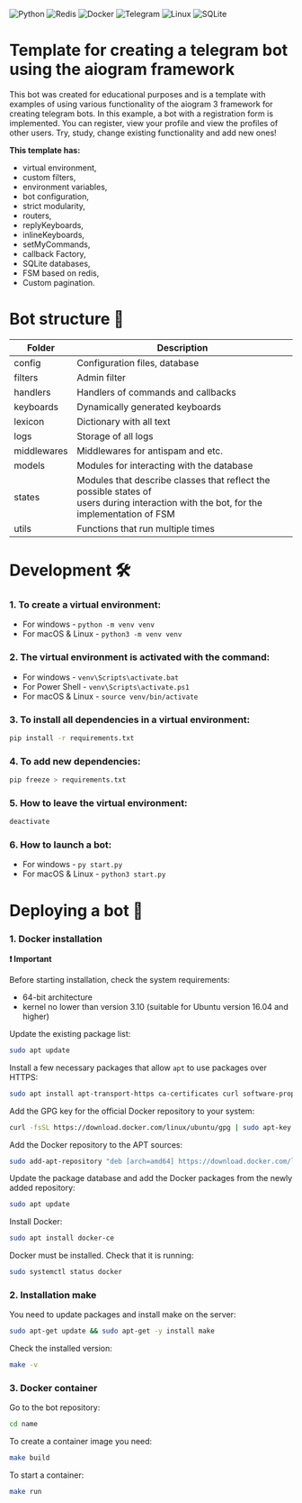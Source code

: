 ![Python](https://img.shields.io/badge/python-3670A0?style=for-the-badge&logo=python&logoColor=ffdd54)
![Redis](https://img.shields.io/badge/redis-%23DD0031.svg?style=for-the-badge&logo=redis&logoColor=white)
![Docker](https://img.shields.io/badge/docker-%230db7ed.svg?style=for-the-badge&logo=docker&logoColor=white)
![Telegram](https://img.shields.io/badge/Telegram-2CA5E0?style=for-the-badge&logo=telegram&logoColor=white)
![Linux](https://img.shields.io/badge/Linux-FCC624?style=for-the-badge&logo=linux&logoColor=black)
![SQLite](https://img.shields.io/badge/sqlite-%2307405e.svg?style=for-the-badge&logo=sqlite&logoColor=white)
# Template for creating a telegram bot using the aiogram framework
This bot was created for educational purposes and is a template with examples of using various functionality of the aiogram 3 framework for creating telegram bots. In this example, a bot with a registration form is implemented. You can register, view your profile and view the profiles of other users. Try, study, change existing functionality and add new ones!

**This template has:**
- virtual environment,</br>
- custom filters,</br>
- environment variables,</br>
- bot configuration,</br>
- strict modularity,</br>
- routers,</br>
- replyKeyboards,</br>
- inlineKeyboards,</br>
- setMyCommands,</br>
- callback Factory,</br>
- SQLite databases,</br>
- FSM based on redis,</br>
- Custom pagination.</br>

# Bot structure 📁
Folder  | Description
------------- | -------------
config  | Configuration files, database
filters  | Admin filter
handlers  | Handlers of commands and callbacks
keyboards | Dynamically generated keyboards
lexicon  | Dictionary with all text
logs | Storage of all logs
middlewares  | Middlewares for antispam and etc.
models  | Modules for interacting with the database
states  | Modules that describe classes that reflect the possible states of<br>users during interaction with the bot, for the implementation of FSM
utils  | Functions that run multiple times

# Development 🛠

### 1. To create a virtual environment:

- For windows - ```python -m venv venv```
- For macOS & Linux - `python3 -m venv venv`

### 2. The virtual environment is activated with the command:

- For windows - `venv\Scripts\activate.bat`
- For Power Shell - `venv\Scripts\activate.ps1`
- For macOS & Linux - `source venv/bin/activate`

### 3. To install all dependencies in a virtual environment:

```bash
pip install -r requirements.txt
```

### 4. To add new dependencies:

```bash
pip freeze > requirements.txt
```

### 5. How to leave the virtual environment:

```bash
deactivate
```

### 6. How to launch a bot:

- For windows - `py start.py`
- For macOS & Linux - `python3 start.py`

# Deploying a bot 💾

### 1. Docker installation
   **❗️ Important**
   
  Before starting installation, check the system requirements:
  - 64-bit architecture
  - kernel no lower than version 3.10 (suitable for Ubuntu version 16.04 and higher)

  Update the existing package list:
  ```bash
  sudo apt update
  ```

  Install a few necessary packages that allow `apt` to use packages over HTTPS:
  ```bash
  sudo apt install apt-transport-https ca-certificates curl software-properties-common
  ```

  Add the GPG key for the official Docker repository to your system:
  ```bash
  curl -fsSL https://download.docker.com/linux/ubuntu/gpg | sudo apt-key add -
  ```

  Add the Docker repository to the APT sources:
  ```bash
  sudo add-apt-repository "deb [arch=amd64] https://download.docker.com/linux/ubuntu focal stable"
  ```

  Update the package database and add the Docker packages from the newly added repository:
  ```bash
  sudo apt update
  ```

  Install Docker:
  ```bash
  sudo apt install docker-ce
  ```

  Docker must be installed. Check that it is running:
  ```bash
  sudo systemctl status docker
  ```

### 2. Installation make

  You need to update packages and install make on the server:
  ```bash
  sudo apt-get update && sudo apt-get -y install make
  ```

  Check the installed version:
  ```bash
  make -v
  ```

### 3. Docker container
 Go to the bot repository:
  ```bash
  cd name
  ```
  
  To create a container image you need:
  ```bash
  make build
  ```

  To start a container:
  ```bash
  make run
  ```


